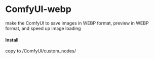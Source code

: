 # ComfyUI-webp

make the ComfyUI to save images in WEBP format, preview in WEBP format, and speed up image loading

#### Install
copy to /ComfyUI/custom_nodes/
